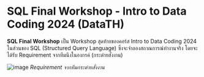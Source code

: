# SQL Final Workshop - Intro to Data Coding 2024 (DataTH)
**SQL Final Workshop** เป็น Workshop สุดท้ายของคอร์ส Intro to Data Coding 2024 ในส่วนของ SQL (Structured Query Language) ซึ่งจะจำลองสถาณการณ์ทำงานจริง โดยจะได้รับ Requirement จากทีมนึงในองกรค์ (กระต่ายสั่งงาน)

![image](https://github.com/suben-mk/SQL-Final-Workshop-DataTH/assets/89971741/e7882742-fe12-41b5-a44a-798b2238cf7a)
_Requirement จากทีมกระต่ายสั่งงาน_
